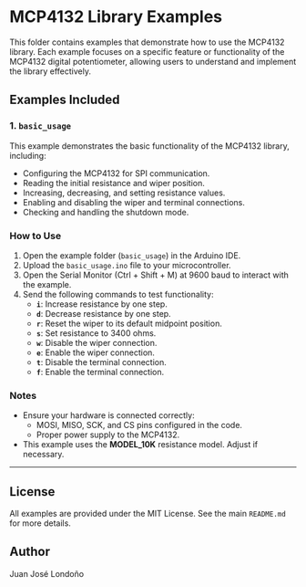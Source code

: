 # MCP4132 Library Examples

This folder contains examples that demonstrate how to use the MCP4132 library. Each example focuses on a specific feature or functionality of the MCP4132 digital potentiometer, allowing users to understand and implement the library effectively.

## Examples Included

### 1. `basic_usage`
This example demonstrates the basic functionality of the MCP4132 library, including:
- Configuring the MCP4132 for SPI communication.
- Reading the initial resistance and wiper position.
- Increasing, decreasing, and setting resistance values.
- Enabling and disabling the wiper and terminal connections.
- Checking and handling the shutdown mode.

### How to Use
1. Open the example folder (`basic_usage`) in the Arduino IDE.
2. Upload the `basic_usage.ino` file to your microcontroller.
3. Open the Serial Monitor (Ctrl + Shift + M) at 9600 baud to interact with the example.
4. Send the following commands to test functionality:
   - **`i`**: Increase resistance by one step.
   - **`d`**: Decrease resistance by one step.
   - **`r`**: Reset the wiper to its default midpoint position.
   - **`s`**: Set resistance to 3400 ohms.
   - **`w`**: Disable the wiper connection.
   - **`e`**: Enable the wiper connection.
   - **`t`**: Disable the terminal connection.
   - **`f`**: Enable the terminal connection.

### Notes
- Ensure your hardware is connected correctly:
  - MOSI, MISO, SCK, and CS pins configured in the code.
  - Proper power supply to the MCP4132.
- This example uses the **MODEL_10K** resistance model. Adjust if necessary.

---

## License
All examples are provided under the MIT License. See the main `README.md` for more details.

## Author
Juan José Londoño
